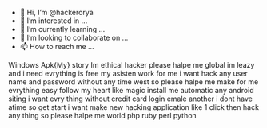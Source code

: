 - 👋 Hi, I’m @hackerorya
- 👀 I’m interested in ...
- 🌱 I’m currently learning ...
- 💞️ I’m looking to collaborate on ...
- 📫 How to reach me ...

<!---
hackerorya/hackerorya is a ✨ special ✨ repository because its `README.md` (this file) appears on your GitHub profile.
You can click the Preview link to take a look at your changes.
--->
Windows 
Apk{My} story Im ethical hacker please halpe me global  im leazy  and i need evrything is free  my asisten work for me i want hack any user name and password without any time west so please halpe me make for me evrything easy follow my heart  like magic install me automatic any android siting   i want evry thing without credit card login emale  another i dont have atime  so get start  i want  make new hacking application  like 1 click then  hack any thing so please halpe me world php ruby perl python 

